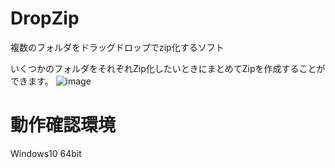 # DropZip

複数のフォルダをドラッグドロップでzip化するソフト

いくつかのフォルダをそれぞれZip化したいときにまとめてZipを作成することができます。
![image](https://user-images.githubusercontent.com/17466986/151686769-b606c137-5f4b-4b51-9b86-6d81ac103069.png)

# 動作確認環境

Windows10 64bit
